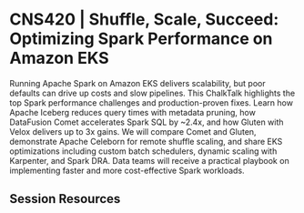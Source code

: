 # CNS420 | Shuffle, Scale, Succeed: Optimizing Spark Performance on Amazon EKS 

Running Apache Spark on Amazon EKS delivers scalability, but poor defaults can drive up costs and slow pipelines. This ChalkTalk highlights the top Spark performance challenges and production-proven fixes. Learn how Apache Iceberg reduces query times with metadata pruning, how DataFusion Comet accelerates Spark SQL by ~2.4x, and how Gluten with Velox delivers up to 3x gains. We will compare Comet and Gluten, demonstrate Apache Celeborn for remote shuffle scaling, and share EKS optimizations including custom batch schedulers, dynamic scaling with Karpenter, and Spark DRA. Data teams will receive a practical playbook on implementing faster and more cost-effective Spark workloads.

## Session Resources 

